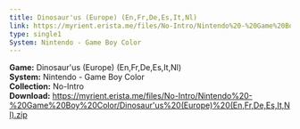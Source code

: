 ```yaml
---
title: Dinosaur'us (Europe) (En,Fr,De,Es,It,Nl)
link: https://myrient.erista.me/files/No-Intro/Nintendo%20-%20Game%20Boy%20Color/Dinosaur'us%20(Europe)%20(En,Fr,De,Es,It,Nl).zip
type: single1
System: Nintendo - Game Boy Color
---
```

<b>Game:</b> Dinosaur'us (Europe) (En,Fr,De,Es,It,Nl)<br>
<b>System:</b> Nintendo - Game Boy Color<br>
<b>Collection:</b> No-Intro<br>
<b>Download:</b> https://myrient.erista.me/files/No-Intro/Nintendo%20-%20Game%20Boy%20Color/Dinosaur'us%20(Europe)%20(En,Fr,De,Es,It,Nl).zip